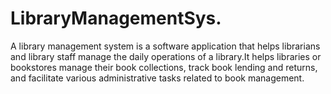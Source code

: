 # LibraryManagementSys.
A library management system is a software application that helps librarians and library staff manage the daily operations of a library.It helps libraries or bookstores manage their book collections, track book lending and returns, and facilitate various administrative tasks related to book management.
